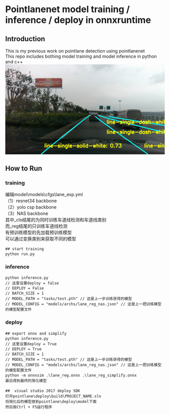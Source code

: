 # Pointlanenet model training / inference / deploy in onnxruntime
## Introduction
This is my previous work on pointlane detection using pointlanenet  
This repo includes bothing model training and model inference in python and c++
 ![](assets/demo.jpg)

## How to Run

### training
编辑model\models\cfgs\lane_exp.yml  
（1）resnet34 backbone  
（2）yolo csp backbone  
（3）NAS backbone  
其中_cls结尾的为同时训练车道线检测和车道线类别  
而_reg结尾的只训练车道线检测  
有预训练模型的先加载预训练模型  
可以通过变换类别来获取不同的模型  
```shell
## start training
python run.py
```

### inference
```shell
python inference.py
// 这里设置deploy = false
// DEPLOY = False
// BATCH_SIZE = 1
// MODEL_PATH = "tasks/test.pth" // 这是上一步训练获得的模型
// MODEL_CONFIG = "models/archs/lane_reg_nas.json" // 这是上一把训练模型的模型配置文件
```

### deploy
```shell
## export onnx and simplify
python inference.py
// 这里设置deploy = True
// DEPLOY = True
// BATCH_SIZE = 1
// MODEL_PATH = "tasks/test.pth" // 这是上一步训练获得的模型
// MODEL_CONFIG = "models/archs/lane_reg_nas.json" // 这是上一把训练模型的模型配置文件
python -m onnxsim .\lane_reg.onnx .\lane_reg_simplify.onnx
最后得到最终的简化模型
 
##  visual studio 2017 deploy SDK
打开pointlane\deploy\build\PROJECT_NAME.sln
将简化后的模型放到pointlane\deploy\model下面
然后按Ctrl + F5运行程序
```

 
 